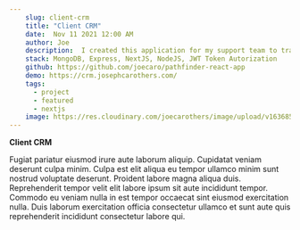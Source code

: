 ```yaml
---
    slug: client-crm
    title: "Client CRM"
    date:  Nov 11 2021 12:00 AM
    author: Joe
    description:  I created this application for my support team to track clients' status as they went through the process of filing reports.
    stack: MongoDB, Express, NextJS, NodeJS, JWT Token Autorization
    github: https://github.com/joecaro/pathfinder-react-app
    demo: https://crm.josephcarothers.com/
    tags:
      - project 
      - featured
      - nextjs
    image: https://res.cloudinary.com/joecarothers/image/upload/v1636854905/misc/Screenshot_2021-11-13_205459_qtzgid.png
---
```


**Client CRM**

Fugiat pariatur eiusmod irure aute laborum aliquip. Cupidatat veniam deserunt culpa minim. Culpa est elit aliqua eu tempor ullamco minim sunt nostrud voluptate deserunt. Proident labore magna aliqua duis. Reprehenderit tempor velit elit labore ipsum sit aute incididunt tempor. Commodo eu veniam nulla in est tempor occaecat sint eiusmod exercitation nulla. Duis laborum exercitation officia consectetur ullamco et sunt aute quis reprehenderit incididunt consectetur labore qui.
